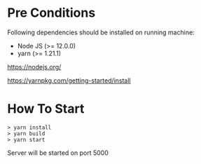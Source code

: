 # Pre Conditions
Following dependencies should be installed on running machine:
- Node JS (>= 12.0.0)
- yarn (>= 1.21.1)

https://nodejs.org/

https://yarnpkg.com/getting-started/install

# How To Start
```
> yarn install
> yarn build
> yarn start
```
Server will be started on port 5000
